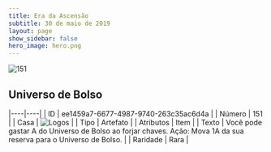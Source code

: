 ```yaml
---
title: Era da Ascensão
subtitle: 30 de maio de 2019
layout: page
show_sidebar: false
hero_image: hero.png
---
```


![151](https://cdn.keyforgegame.com/media/card_front/pt/435_151_V363GPRH9QV4_pt.png)

## Universo de Bolso

|----|----|
| ID | ee1459a7-6677-4987-9740-263c35ac6d4a |
| Número | 151 |
| Casa | ![Logos](https://archonarcana.com/images/thumb/c/ce/Logos.png/22px-Logos.png "Logos") |
| Tipo | Artefato |
| Atributos | Item |
| Texto | Você pode gastar A do Universo de Bolso ao forjar chaves. Ação: Mova 1A da sua reserva para  o Universo de Bolso. |
| Raridade | Rara |
